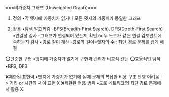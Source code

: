 ===비가중치 그래프 (Unweighted Graph)===

1. 정의
   •각 엣지에 가중치가 없거나 모든 엣지의 가중치가 동일한 그래프

2. 활용
   •탐색 알고리즘
   -BFS(Breadth-First Search), DFS(Depth-First Search)
   •연결성 검사
   -그래프가 연결되어 있는지 확인 or 두 노드가 같은 연결 컴포넌트에 속하는지 검사
   •경로 길이 계산
   -경로의 길이=엣지의 수 : 최단 경로 문제를 쉽게 해결

⭕단순한 구현
•엣지에 가중치가 없기에 구현과 관리가 비교적 간단
⭕효율적인 탐색
•BFS, DFS

❌제한된 표현력
•엣지에 가중치가 없기에 실제 문제의 복잡한 비용 구조 반영 어려움 -> 거리 or 시간의 차이 표현 X
❌제한된 적용 범위
•도로 네트워크의 최단 경로 문제에서 활용 X
